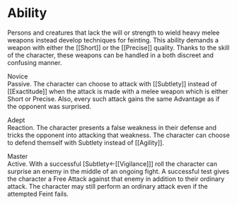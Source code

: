 # Ability
Persons and creatures that lack the will or strength to wield heavy melee weapons instead develop techniques for feinting. This ability demands a weapon with either the [[Short]] or the [[Precise]] quality. Thanks to the skill of the character, these weapons can be handled in a both discreet and confusing manner.

Novice<br>Passive. The character can choose to attack with [[Subtlety]] instead of [[Exactitude]] when the attack is made with a melee weapon which is either Short or Precise. Also, every such attack gains the same Advantage as if the opponent was surprised.

Adept<br>Reaction. The character presents a false weakness in their defense and tricks the opponent into attacking that weakness. The character can choose to defend themself with Subtlety instead of [[Agility]].

Master<br>Active. With a successful \[Subtlety←[[Vigilance]]\] roll the character can surprise an enemy in the middle of an ongoing fight. A successful test gives the character a Free Attack against that enemy in addition to their ordinary attack. The character may still perform an ordinary attack even if the attempted Feint fails.